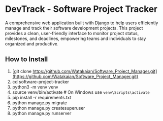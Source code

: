 # DevTrack - Software Project Tracker

A comprehensive web application built with Django to help users efficiently manage and track their software development projects. This project provides a clean, user-friendly interface to monitor project status, milestones, and deadlines, empowering teams and individuals to stay organized and productive.

## How to Install
1. [git clone https://github.com/Watakaian/Software_Project_Manager.git](https://github.com/Watakaian/Software_Project_Manager.git)
2. cd software-project-tracker
3. python3 -m venv venv
4. source venv/bin/activate  # On Windows use `venv\Scripts\activate`
5. pip install -r requirements.txt
6. python manage.py migrate
7. python manage.py createsuperuser
8. python manage.py runserver



